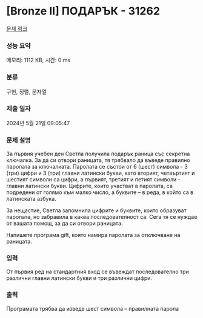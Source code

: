 # [Bronze II] ПОДАРЪК - 31262 

[문제 링크](https://www.acmicpc.net/problem/31262) 

### 성능 요약

메모리: 1112 KB, 시간: 0 ms

### 분류

구현, 정렬, 문자열

### 제출 일자

2024년 5월 21일 09:05:47

### 문제 설명

<p>За първия учебен ден Светла получила подарък раница със секретна ключалка. За да си отвори раницата, тя трябвало да въведе правилно паролата за ключалката. Паролата се състои от 6 (шест) символа - 3 (три) цифри и 3 (три) главни латински букви, като вторият, четвъртият и шестият символи са цифри, а първият, третият и петият символи - главни латински букви. Цифрите, които участват в паролата, са подредени от голямо към малко число, а буквите – в реда, в който са в латинската азбука.</p>

<p>За нещастие, Светла запомнила цифрите и буквите, които образуват паролата, но забравила в каква последователност са. Сега тя се нуждае от вашата помощ, за да си отвори раницата.</p>

<p>Напишете програма gift, която намира паролата за отключване на раницата.</p>

### 입력 

 <p>От първия ред на стандартния вход се въвеждат последователно три различни главни латински букви и три различни цифри.</p>

### 출력 

 <p>Програмата трябва да изведе шест символа – правилната парола</p>

